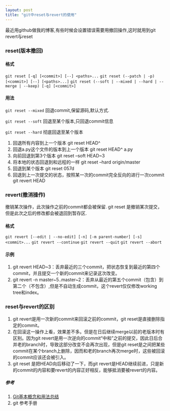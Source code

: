 ```yaml
---
layout: post
title: "git中reset与revert的使用"
---
```


最近用github做我的博客,有些时候会设置错误需要用撤回操作,这时就用到git revert与reset
### reset(版本撤回) ###
#### 格式 ####
`git reset [-q] [<commit>] [--] <paths>...`
`git reset (--patch | -p) [<commit>] [--] [<paths>...]`
`git reset (--soft | --mixed | --hard | --merge | --keep) [-q] [<commit>]`
#### 用法 ####
`git reset --mixed`
回退commit,保留源码,默认方式.

`git reset --soft` 
回退至某个版本,只回退commit信息

`git reset --hard` 
彻底回退至某个版本

1. 回退所有内容到上一个版本
git reset HEAD^
2. 回退a.py这个文件的版本到上一个版本
git reset HEAD^ a.py
3. 向前回退到第3个版本
git reset –soft HEAD~3
4. 将本地的状态回退到和远程的一样
git reset –hard origin/master
6. 回退到某个版本
git reset 057d
7. 回退到上一次提交的状态，按照某一次的commit完全反向的进行一次commit
git revert HEAD  


### revert(撤消操作) ###
撤销某次操作，此次操作之前的commit都会被保留. git reset 是撤销某次提交，但是此次之后的修改都会被退回到暂存区. 
#### 格式 ####
`git revert [--edit | --no-edit] [-n] [-m parent-number] [-s] <commit>...`
`git revert --continue`
`git revert --quit`
`git revert --abort`
#### 示例 ####
1. git revert HEAD~3：丢弃最近的三个commit，把状态恢复到最近的第四个commit，并且提交一个新的commit来记录这次改变。 
2. git revert -n master~5..master~2：丢弃从最近的第五个commit（包含）到第二个（不包含）,但是不自动生成commit，这个revert仅仅修改working tree和index。 

### reset与revert的区别 ###
1. git revert是用一次新的commit来回滚之前的commit，git reset是直接删除指定的commit。 
2. 在回滚这一操作上看，效果差不多。但是在日后继续merge以前的老版本时有区别。因为git revert是用一次逆向的commit“中和”之前的提交，因此日后合并老的branch时，导致这部分改变不会再次出现，但是git reset是之间把某些commit在某个branch上删除，因而和老的branch再次merge时，这些被回滚的commit应该还会被引入。 
3. git reset 是把HEAD向后移动了一下，而git revert是HEAD继续前进，只是新的commit的内容和要revert的内容正好相反，能够抵消要被revert的内容。 


##### 参考 #####
1. [Git基本概念和用法总结](http://guibin.iteye.com/blog/1014369)
3. git 参考手册
